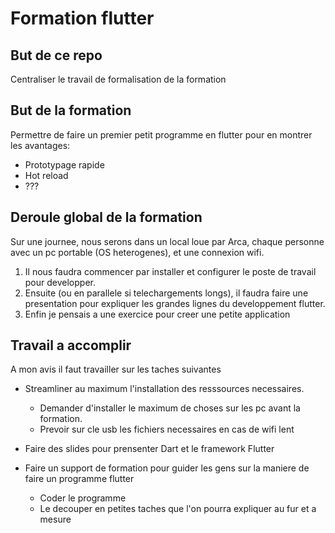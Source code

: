 # Formation flutter

## But de ce repo

Centraliser le travail de formalisation de la formation

## But de la formation

Permettre de faire un premier petit programme en flutter pour en montrer les avantages:

- Prototypage rapide
- Hot reload
- ???

## Deroule global de la formation

Sur une journee, nous serons dans un local loue par Arca, chaque personne avec un pc portable (OS heterogenes), et une connexion wifi.

1. Il nous faudra commencer par installer et configurer le poste de travail pour developper.
2. Ensuite (ou en parallele si telechargements longs), il faudra faire une presentation pour expliquer les grandes lignes du developpement flutter.
3. Enfin je pensais a une exercice pour creer une petite application

## Travail a accomplir

A mon avis il faut travailler sur les taches suivantes

* Streamliner au maximum l'installation des resssources necessaires. 
  * Demander d'installer le maximum de choses sur les pc avant la formation.
  * Prevoir sur cle usb les fichiers necessaires en cas de wifi lent
  
* Faire des slides pour prensenter Dart et le framework Flutter

* Faire un support de formation pour guider les gens sur la maniere de faire un programme flutter
  * Coder le programme
  * Le decouper en petites taches que l'on pourra expliquer au fur et a mesure  



